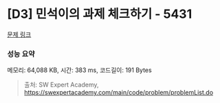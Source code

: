 # [D3] 민석이의 과제 체크하기 - 5431 

[문제 링크](https://swexpertacademy.com/main/code/problem/problemDetail.do?contestProbId=AWVl3rWKDBYDFAXm) 

### 성능 요약

메모리: 64,088 KB, 시간: 383 ms, 코드길이: 191 Bytes



> 출처: SW Expert Academy, https://swexpertacademy.com/main/code/problem/problemList.do